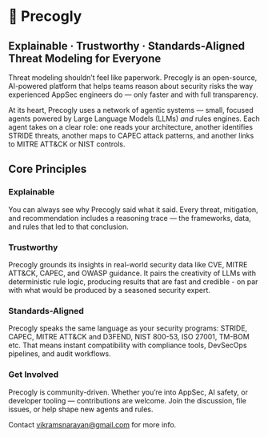 # 🦉 Precogly
## Explainable · Trustworthy · Standards-Aligned Threat Modeling for Everyone

Threat modeling shouldn’t feel like paperwork.
Precogly is an open-source, AI-powered platform that helps teams reason about security risks the way experienced AppSec engineers do — only faster and with full transparency.

At its heart, Precogly uses a network of agentic systems — small, focused agents powered by Large Language Models (LLMs) _and_ rules engines.
Each agent takes on a clear role: one reads your architecture, another identifies STRIDE threats, another maps to CAPEC attack patterns, and another links to MITRE ATT&CK or NIST controls.

## Core Principles

### Explainable

You can always see why Precogly said what it said.
Every threat, mitigation, and recommendation includes a reasoning trace — the frameworks, data, and rules that led to that conclusion.

### Trustworthy
Precogly grounds its insights in real-world security data like CVE, MITRE ATT&CK, CAPEC, and OWASP guidance.
It pairs the creativity of LLMs with deterministic rule logic, producing results that are fast and credible - on par with what would be produced by a seasoned security expert.

### Standards-Aligned
Precogly speaks the same language as your security programs:
STRIDE, CAPEC, MITRE ATT&CK and D3FEND, NIST 800-53, ISO 27001, TM-BOM etc. 
That means instant compatibility with compliance tools, DevSecOps pipelines, and audit workflows.

### Get Involved

Precogly is community-driven. Whether you’re into AppSec, AI safety, or developer tooling — contributions are welcome.
Join the discussion, file issues, or help shape new agents and rules.

Contact vikramsnarayan@gmail.com for more info.
